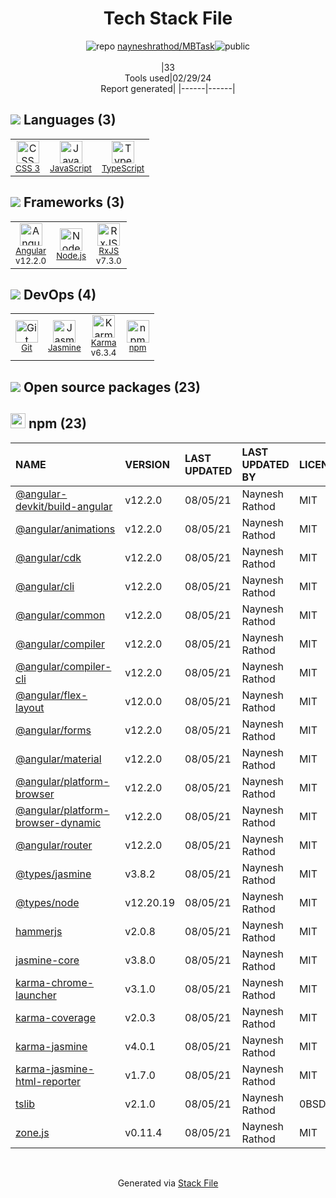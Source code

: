 <!--
&lt;--- Readme.md Snippet without images Start ---&gt;
## Tech Stack
nayneshrathod/MBTask is built on the following main stack:

- [JavaScript](https://developer.mozilla.org/en-US/docs/Web/JavaScript) – Languages
- [TypeScript](http://www.typescriptlang.org) – Languages
- [Angular](https://angular.io) – Javascript MVC Frameworks
- [Node.js](http://nodejs.org/) – Frameworks (Full Stack)
- [RxJS](http://reactivex.io/rxjs/) – Concurrency Frameworks
- [Jasmine](http://jasmine.github.io/) – Javascript Testing Framework
- [Karma](http://karma-runner.github.io/) – Browser Testing

Full tech stack [here](/techstack.md)

&lt;--- Readme.md Snippet without images End ---&gt;

&lt;--- Readme.md Snippet with images Start ---&gt;
## Tech Stack
nayneshrathod/MBTask is built on the following main stack:

- <img width='25' height='25' src='https://img.stackshare.io/service/1209/javascript.jpeg' alt='JavaScript'/> [JavaScript](https://developer.mozilla.org/en-US/docs/Web/JavaScript) – Languages
- <img width='25' height='25' src='https://img.stackshare.io/service/1612/bynNY5dJ.jpg' alt='TypeScript'/> [TypeScript](http://www.typescriptlang.org) – Languages
- <img width='25' height='25' src='https://img.stackshare.io/service/3745/cb8U-gL6_400x400.jpg' alt='Angular'/> [Angular](https://angular.io) – Javascript MVC Frameworks
- <img width='25' height='25' src='https://img.stackshare.io/service/1011/n1JRsFeB_400x400.png' alt='Node.js'/> [Node.js](http://nodejs.org/) – Frameworks (Full Stack)
- <img width='25' height='25' src='https://img.stackshare.io/service/1796/984368.png' alt='RxJS'/> [RxJS](http://reactivex.io/rxjs/) – Concurrency Frameworks
- <img width='25' height='25' src='https://img.stackshare.io/service/831/7c0b595409af531b9cdeb07f8c513e8b.png' alt='Jasmine'/> [Jasmine](http://jasmine.github.io/) – Javascript Testing Framework
- <img width='25' height='25' src='https://img.stackshare.io/service/1420/TidYGd6a.png' alt='Karma'/> [Karma](http://karma-runner.github.io/) – Browser Testing

Full tech stack [here](/techstack.md)

&lt;--- Readme.md Snippet with images End ---&gt;
-->
<div align="center">

# Tech Stack File
![](https://img.stackshare.io/repo.svg "repo") [nayneshrathod/MBTask](https://github.com/nayneshrathod/MBTask)![](https://img.stackshare.io/public_badge.svg "public")
<br/><br/>
|33<br/>Tools used|02/29/24 <br/>Report generated|
|------|------|
</div>

## <img src='https://img.stackshare.io/languages.svg'/> Languages (3)
<table><tr>
  <td align='center'>
  <img width='36' height='36' src='https://img.stackshare.io/service/6727/css.png' alt='CSS 3'>
  <br>
  <sub><a href="https://developer.mozilla.org/en-US/docs/Web/CSS/CSS3">CSS 3</a></sub>
  <br>
  <sub></sub>
</td>

<td align='center'>
  <img width='36' height='36' src='https://img.stackshare.io/service/1209/javascript.jpeg' alt='JavaScript'>
  <br>
  <sub><a href="https://developer.mozilla.org/en-US/docs/Web/JavaScript">JavaScript</a></sub>
  <br>
  <sub></sub>
</td>

<td align='center'>
  <img width='36' height='36' src='https://img.stackshare.io/service/1612/bynNY5dJ.jpg' alt='TypeScript'>
  <br>
  <sub><a href="http://www.typescriptlang.org">TypeScript</a></sub>
  <br>
  <sub></sub>
</td>

</tr>
</table>

## <img src='https://img.stackshare.io/frameworks.svg'/> Frameworks (3)
<table><tr>
  <td align='center'>
  <img width='36' height='36' src='https://img.stackshare.io/service/3745/cb8U-gL6_400x400.jpg' alt='Angular'>
  <br>
  <sub><a href="https://angular.io">Angular</a></sub>
  <br>
  <sub>v12.2.0</sub>
</td>

<td align='center'>
  <img width='36' height='36' src='https://img.stackshare.io/service/1011/n1JRsFeB_400x400.png' alt='Node.js'>
  <br>
  <sub><a href="http://nodejs.org/">Node.js</a></sub>
  <br>
  <sub></sub>
</td>

<td align='center'>
  <img width='36' height='36' src='https://img.stackshare.io/service/1796/984368.png' alt='RxJS'>
  <br>
  <sub><a href="http://reactivex.io/rxjs/">RxJS</a></sub>
  <br>
  <sub>v7.3.0</sub>
</td>

</tr>
</table>

## <img src='https://img.stackshare.io/devops.svg'/> DevOps (4)
<table><tr>
  <td align='center'>
  <img width='36' height='36' src='https://img.stackshare.io/service/1046/git.png' alt='Git'>
  <br>
  <sub><a href="http://git-scm.com/">Git</a></sub>
  <br>
  <sub></sub>
</td>

<td align='center'>
  <img width='36' height='36' src='https://img.stackshare.io/service/831/7c0b595409af531b9cdeb07f8c513e8b.png' alt='Jasmine'>
  <br>
  <sub><a href="http://jasmine.github.io/">Jasmine</a></sub>
  <br>
  <sub></sub>
</td>

<td align='center'>
  <img width='36' height='36' src='https://img.stackshare.io/service/1420/TidYGd6a.png' alt='Karma'>
  <br>
  <sub><a href="http://karma-runner.github.io/">Karma</a></sub>
  <br>
  <sub>v6.3.4</sub>
</td>

<td align='center'>
  <img width='36' height='36' src='https://img.stackshare.io/service/1120/lejvzrnlpb308aftn31u.png' alt='npm'>
  <br>
  <sub><a href="https://www.npmjs.com/">npm</a></sub>
  <br>
  <sub></sub>
</td>

</tr>
</table>


## <img src='https://img.stackshare.io/group.svg' /> Open source packages (23)</h2>

## <img width='24' height='24' src='https://img.stackshare.io/service/1120/lejvzrnlpb308aftn31u.png'/> npm (23)

|NAME|VERSION|LAST UPDATED|LAST UPDATED BY|LICENSE|VULNERABILITIES|
|:------|:------|:------|:------|:------|:------|
|[@angular-devkit/build-angular](https://www.npmjs.com/@angular-devkit/build-angular)|v12.2.0|08/05/21|Naynesh Rathod |MIT|N/A|
|[@angular/animations](https://www.npmjs.com/@angular/animations)|v12.2.0|08/05/21|Naynesh Rathod |MIT|N/A|
|[@angular/cdk](https://www.npmjs.com/@angular/cdk)|v12.2.0|08/05/21|Naynesh Rathod |MIT|N/A|
|[@angular/cli](https://www.npmjs.com/@angular/cli)|v12.2.0|08/05/21|Naynesh Rathod |MIT|N/A|
|[@angular/common](https://www.npmjs.com/@angular/common)|v12.2.0|08/05/21|Naynesh Rathod |MIT|N/A|
|[@angular/compiler](https://www.npmjs.com/@angular/compiler)|v12.2.0|08/05/21|Naynesh Rathod |MIT|N/A|
|[@angular/compiler-cli](https://www.npmjs.com/@angular/compiler-cli)|v12.2.0|08/05/21|Naynesh Rathod |MIT|N/A|
|[@angular/flex-layout](https://www.npmjs.com/@angular/flex-layout)|v12.0.0|08/05/21|Naynesh Rathod |MIT|N/A|
|[@angular/forms](https://www.npmjs.com/@angular/forms)|v12.2.0|08/05/21|Naynesh Rathod |MIT|N/A|
|[@angular/material](https://www.npmjs.com/@angular/material)|v12.2.0|08/05/21|Naynesh Rathod |MIT|N/A|
|[@angular/platform-browser](https://www.npmjs.com/@angular/platform-browser)|v12.2.0|08/05/21|Naynesh Rathod |MIT|N/A|
|[@angular/platform-browser-dynamic](https://www.npmjs.com/@angular/platform-browser-dynamic)|v12.2.0|08/05/21|Naynesh Rathod |MIT|N/A|
|[@angular/router](https://www.npmjs.com/@angular/router)|v12.2.0|08/05/21|Naynesh Rathod |MIT|N/A|
|[@types/jasmine](https://www.npmjs.com/@types/jasmine)|v3.8.2|08/05/21|Naynesh Rathod |MIT|N/A|
|[@types/node](https://www.npmjs.com/@types/node)|v12.20.19|08/05/21|Naynesh Rathod |MIT|N/A|
|[hammerjs](https://www.npmjs.com/hammerjs)|v2.0.8|08/05/21|Naynesh Rathod |MIT|N/A|
|[jasmine-core](https://www.npmjs.com/jasmine-core)|v3.8.0|08/05/21|Naynesh Rathod |MIT|N/A|
|[karma-chrome-launcher](https://www.npmjs.com/karma-chrome-launcher)|v3.1.0|08/05/21|Naynesh Rathod |MIT|N/A|
|[karma-coverage](https://www.npmjs.com/karma-coverage)|v2.0.3|08/05/21|Naynesh Rathod |MIT|N/A|
|[karma-jasmine](https://www.npmjs.com/karma-jasmine)|v4.0.1|08/05/21|Naynesh Rathod |MIT|N/A|
|[karma-jasmine-html-reporter](https://www.npmjs.com/karma-jasmine-html-reporter)|v1.7.0|08/05/21|Naynesh Rathod |MIT|N/A|
|[tslib](https://www.npmjs.com/tslib)|v2.1.0|08/05/21|Naynesh Rathod |0BSD|N/A|
|[zone.js](https://www.npmjs.com/zone.js)|v0.11.4|08/05/21|Naynesh Rathod |MIT|N/A|

<br/>
<div align='center'>

Generated via [Stack File](https://github.com/marketplace/stack-file)
